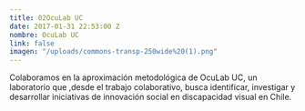 ```yaml
---
title: 02OcuLab UC
date: 2017-01-31 22:53:00 Z
nombre: OcuLab UC
link: false
imagen: "/uploads/commons-transp-250wide%20(1).png"
---
```


Colaboramos en la aproximación metodológica de OcuLab UC, un laboratorio que ,desde el trabajo colaborativo, busca identificar, investigar y desarrollar iniciativas de innovación social en discapacidad visual en Chile. 
